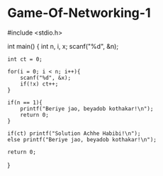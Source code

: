 # Game-Of-Networking-1
#include <stdio.h>

int main()
{
	int n, i, x;
	scanf("%d", &n);

	int ct = 0;

	for(i = 0; i < n; i++){
		scanf("%d", &x);
		if(!x) ct++;
	}

	if(n == 1){
		printf("Beriye jao, beyadob kothakar!\n");
		return 0;
	}

	if(ct) printf("Solution Achhe Habibi!\n");
	else printf("Beriye jao, beyadob kothakar!\n");

	return 0;
}
